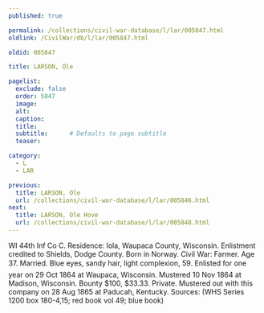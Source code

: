 ```yaml
---
published: true

permalink: /collections/civil-war-database/l/lar/005847.html
oldlink: /CivilWar/db/l/lar/005847.html

oldid: 005847

title: LARSON, Ole

pagelist:
  exclude: false
  order: 5847
  image: 
  alt:
  caption:
  title:
  subtitle:      # Defaults to page subtitle
  teaser:

category: 
  - L 
  - LAR

previous:
  title: LARSON, Ole
  url: /collections/civil-war-database/l/lar/005846.html  
next:
  title: LARSON, Ole Hove
  url: /collections/civil-war-database/l/lar/005848.html   
---
```

WI 44th Inf Co C. Residence: Iola, Waupaca County, Wisconsin. Enlistment credited to Shields, Dodge County. Born in Norway. Civil War: Farmer. Age 37. Married. Blue eyes, sandy hair, light complexion, 5&#146;9&#148;. Enlisted for one year on 29 Oct 1864 at Waupaca, Wisconsin. Mustered 10 Nov 1864 at Madison, Wisconsin. Bounty $100, $33.33. Private. Mustered out with this company on 28 Aug 1865 at Paducah, Kentucky. Sources: (WHS Series 1200 box 180-4,15; red book vol 49; blue book)